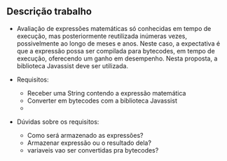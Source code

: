 ## Descrição trabalho
- Avaliação de expressões matemáticas só conhecidas em tempo de execução, mas posteriormente reutilizada inúmeras vezes, possivelmente ao longo de meses e anos. Neste caso, a expectativa é que a expressão possa ser compilada para bytecodes, em tempo de execução, oferecendo um ganho em desempenho. Nesta proposta, a biblioteca Javassist deve ser utilizada.

- Requisitos:
  - Receber uma String contendo a expressão matemática
  - Converter em bytecodes com a biblioteca Javassist
  -
  
  
- Dúvidas sobre os requisitos:
  - Como será armazenado as expressões?
  - Armazenar expressão ou o resultado dela?
  - variaveis vao ser convertidas pra bytecodes?
  


